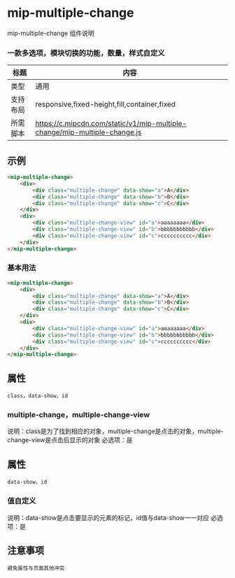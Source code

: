 # mip-multiple-change

mip-multiple-change 组件说明

### 一款多选项，模块切换的功能，数量，样式自定义

标题|内容
----|----
类型|通用
支持布局|responsive,fixed-height,fill,container,fixed
所需脚本|https://c.mipcdn.com/static/v1/mip-multiple-change/mip-multiple-change.js

## 示例
```html
<mip-multiple-change>
    <div>
        <div class="multiple-change" data-show="a">A</div>
        <div class="multiple-change" data-show="b">B</div>
        <div class="multiple-change" data-show="c">C</div>
    </div>
    <div>
        <div class="multiple-change-view" id="a">aaaaaaaa</div>
        <div class="multiple-change-view" id="b">bbbbbbbbbbb</div>
        <div class="multiple-change-view" id="c">cccccccccc</div>
    </div>
</mip-multiple-change>
```

### 基本用法
```html
<mip-multiple-change>
    <div>
        <div class="multiple-change" data-show="a">A</div>
        <div class="multiple-change" data-show="b">B</div>
        <div class="multiple-change" data-show="c">C</div>
    </div>
    <div>
        <div class="multiple-change-view" id="a">aaaaaaaa</div>
        <div class="multiple-change-view" id="b">bbbbbbbbbbb</div>
        <div class="multiple-change-view" id="c">cccccccccc</div>
    </div>
</mip-multiple-change>
```

## 属性
    class，data-show，id
### multiple-change，multiple-change-view
说明：class是为了找到相应的对象，multiple-change是点击的对象，multiple-change-view是点击后显示的对象
必选项：是

## 属性
    data-show，id
### 值自定义
说明：data-show是点击要显示的元素的标记，id值与data-show一一对应
必选项：是

## 注意事项
    避免属性与页面其他冲突
